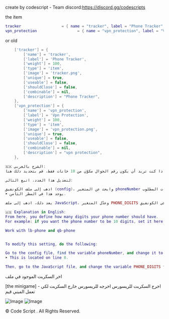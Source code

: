 create by codescript - Team
discord:https://discord.gg/codescripts

the item

```lua
tracker                  = { name = "tracker", label = "Phone Tracker", weight = 0, type = "item", image = "tracking.png", unique = true, useable = false, shouldClose = false, description = "Phone Tracker"},
vpn_protection                  = { name = "vpn_protection", label = "Vpn Protection", weight = 500, type = "item", image = "vpn_protection.png", unique = true, useable = false, shouldClose = false, description = "Vpn Protection"},
```

or old

```lua
	['tracker'] = {
		['name'] = 'tracker',
		['label'] = 'Phone Tracker',
		['weight'] = 100,
		['type'] = 'item',
		['image'] = 'tracker.png',
		['unique'] = true,
		['useable'] = false,
		['shouldClose'] = false,
		['combinable'] = nil,
		['description'] = "Phone Tracker",
	},
	['vpn_protection'] = {
		['name'] = 'vpn_protection',
		['label'] = 'Vpn Protection',
		['weight'] = 100,
		['type'] = 'item',
		['image'] = 'vpn_protection.png',
		['unique'] = true,
		['useable'] = false,
		['shouldClose'] = false,
		['combinable'] = nil,
		['description'] = "vpn protection",
	},

```

```lua
🇸🇦 الشرح بالعربي:
من هذا المكان يتم تحديد عدد خانات رقم الجوال الخاص بك، كمثال: إذا كنت تريد أن يكون رقم الجوال مكوّن من 10 خانات فقط، قم بتحديد ذلك هنا.

لتعديل هذا العدد، اتبع التالي:

اذهب إلى ملف الكونفيق (config)، وابحث عن المتغير phoneNumber وعدّله حسب عدد الخانات المطلوب.
➤ يوجد هذا في السطر الثامن.

بعد ذلك، اذهب إلى ملف JavaScript، وعدّل المتغير PHONE_DIGITS الموجود في السطر الثاني، ليطابق نفس عدد الخانات الذي حددته في الكونفيق.
```

```lua
🇺🇸 Explanation in English:
From here, you define how many digits your phone number should have.
For example: if you want the phone number to be 10 digits, set it here.

Work with lb-phone and qb-phone


To modify this setting, do the following:

Go to the config file, find the variable phoneNumber, and change it to the desired number of digits.
➤ This is located on line 8.

Then, go to the JavaScript file, and change the variable PHONE_DIGITS found on line 2 to match the same digit count you set in the config.
```


اخر السكربت الموجود في ملف 

[the minigame] - اخرج السكربت للريسورس
اخرجه للريسورس خارج السكربت لكي تعمل الميني قيم


![Image](https://github.com/user-attachments/assets/a8bfb609-232b-43b5-ac5a-298270a01efd)
![Image](https://github.com/user-attachments/assets/b81cbb32-2dab-45b9-afd7-febbff55c154)


© Code Script . All Rights Reserved.
